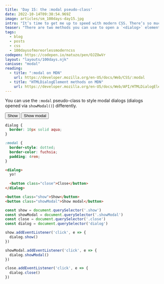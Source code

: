 ```yaml
---
title: 'Day 15: the :modal pseudo-class'
date: 2022-10-14T09:38:54.969Z
image: articles/sm_100days-day15.jpg
intro: "It’s time to get me up to speed with modern CSS. There’s so much new in CSS that I know too little about. To change that I’ve started [#100DaysOfMoreOrLessModernCSS](/blog/2022/100-days-of-more-or-less-modern-css/). Why more or less modern CSS? Because some topics will be about cutting-edge features, while other stuff has been around for quite a while already, but I just have little to no experience with it."
teaser: "There are two methods you can use to open a `<dialog>` element, `show()` and `showModal()`. `show()` opens a dialog on top of the rest of the content, but you can still interact with content beneath. `showModal()` opens a modal dialog with a backdrop on top of the rest of the content, and you can’t interact with the rest of the page."
tags:
  - blog
  - posts
  - css
  - 100daysofmoreorlessmoderncss
codepen: https://codepen.io/matuzo/pen/OJZOwVr
layout: "layouts/100days.njk"
caniuse: "modal"
reading:
  - title: ":modal on MDN"
    url: https://developer.mozilla.org/en-US/docs/Web/CSS/:modal
  - title: "HTMLDialogElement methods on MDN"
    url: https://developer.mozilla.org/en-US/docs/Web/API/HTMLDialogElement#methods
---
```


You can use the `:modal` pseudo-class to style modal dialogs (dialogs opened via `showModal()`) differently.

<style>
  dialog {
    border: 10px solid aqua;
  }

  :modal {
    border-style: dotted;
    border-color: fuchsia;
    padding: 4rem;
  }
</style>
<dialog>
  yo!
  
  <button class="close">Close</button>
</dialog>

<button class="show">Show</button>
<button class="showModal">Show modal</button>

```css
dialog {
  border: 10px solid aqua;
}

:modal {
  border-style: dotted;
  border-color: fuchsia;
  padding: 4rem;
}
```

```html
<dialog>
  yo!
  
  <button class="close">Close</button>
</dialog>

<button class="show">Show</button>
<button class="showModal">Show modal</button>
```

```js
const show = document.querySelector('.show')
const showModal = document.querySelector('.showModal')
const close = document.querySelector('.close')
const dialog = document.querySelector('dialog')

show.addEventListener('click', e => {
  dialog.show()
})

showModal.addEventListener('click', e => {
  dialog.showModal()
})

close.addEventListener('click', e => {
  dialog.close()
})
```



<script>
const show = document.querySelector('.show')
const showModal = document.querySelector('.showModal')
const close = document.querySelector('.close')
const dialog = document.querySelector('dialog')

show.addEventListener('click', e => {
  dialog.show()
})

showModal.addEventListener('click', e => {
  dialog.showModal()
})

close.addEventListener('click', e => {
  dialog.close()
})
</script>